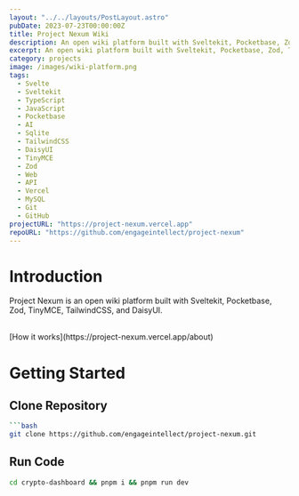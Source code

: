 ```yaml
---
layout: "../../layouts/PostLayout.astro"
pubDate: 2023-07-23T00:00:00Z
title: Project Nexum Wiki
description: An open wiki platform built with Sveltekit, Pocketbase, Zod, TinyMCE, TailwindCSS, and DaisyUI.
excerpt: An open wiki platform built with Sveltekit, Pocketbase, Zod, TinyMCE, TailwindCSS, and DaisyUI.
category: projects
image: /images/wiki-platform.png
tags:
  - Svelte
  - Sveltekit
  - TypeScript
  - JavaScript
  - Pocketbase
  - AI
  - Sqlite
  - TailwindCSS
  - DaisyUI
  - TinyMCE
  - Zod
  - Web
  - API
  - Vercel
  - MySQL
  - Git
  - GitHub
projectURL: "https://project-nexum.vercel.app"
repoURL: "https://github.com/engageintellect/project-nexum"
---
```


# Introduction

Project Nexum is an open wiki platform built with Sveltekit, Pocketbase, Zod, TinyMCE, TailwindCSS, and DaisyUI.

<br/>
[How it works](https://project-nexum.vercel.app/about)

# Getting Started

## Clone Repository

````bash
```bash
git clone https://github.com/engageintellect/project-nexum.git
````

## Run Code

```bash
cd crypto-dashboard && pnpm i && pnpm run dev
```
